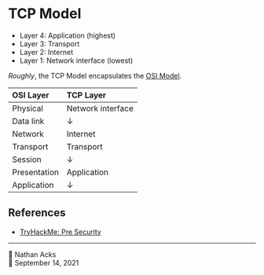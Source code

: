 # TCP Model

* Layer 4: Application (highest)
* Layer 3: Transport
* Layer 2: Internet
* Layer 1: Network interface (lowest)

*Roughly*, the TCP Model encapsulates the [OSI Model](osi-model.md).

| OSI Layer    | TCP Layer         |
|:------------ |:----------------- |
| Physical     | Network interface |
| Data link    | ↓                 |
| Network      | Internet          |
| Transport    | Transport         |
| Session      | ↓                 |
| Presentation | Application       |
| Application  | ↓                 |

## References

* [TryHackMe: Pre Security](tryhackme-pre-security.md)

- - - -

<span aria-hidden="true">👤</span> Nathan Acks  
<span aria-hidden="true">📅</span> September 14, 2021
